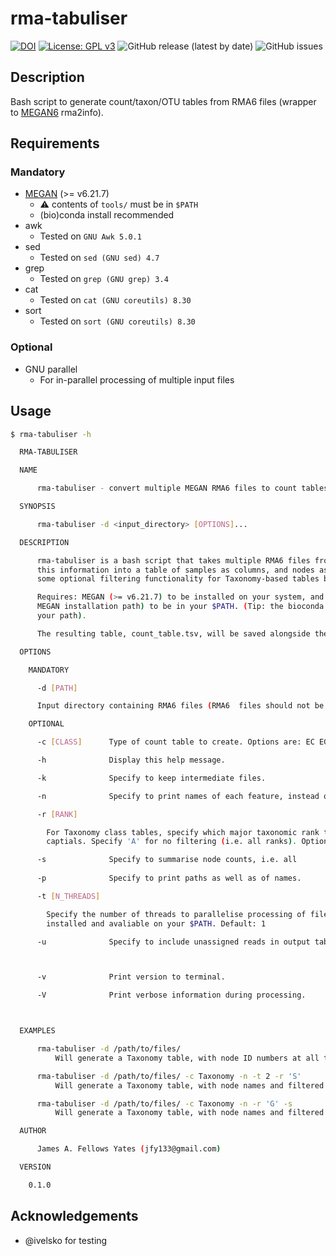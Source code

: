 # rma-tabuliser

[![DOI](https://zenodo.org/badge/DOI/10.5281/zenodo.5018140.svg)](https://doi.org/10.5281/zenodo.5018140) [![License: GPL v3](https://img.shields.io/badge/License-GPLv3-blue.svg)](https://www.gnu.org/licenses/gpl-3.0) ![GitHub release (latest by date)](https://img.shields.io/github/v/release/jfy133/rma-tabuliser) ![GitHub issues](https://img.shields.io/github/issues/jfy133/rma-tabuliser)

## Description

Bash script to generate count/taxon/OTU tables from RMA6 files (wrapper to
[MEGAN6](https://software-ab.informatik.uni-tuebingen.de/download/megan6/welcome.html) rma2info).

## Requirements

### Mandatory

* [MEGAN](https://software-ab.informatik.uni-tuebingen.de/download/megan6/welcome.html) (>= v6.21.7)
  * ⚠️ contents of `tools/` must be in `$PATH`
  * (bio)conda install recommended
* awk
  * Tested on `GNU Awk 5.0.1` 
* sed
  * Tested on `sed (GNU sed) 4.7`
* grep
  * Tested on `grep (GNU grep) 3.4`
* cat
  * Tested on `cat (GNU coreutils) 8.30` 
* sort
  * Tested on `sort (GNU coreutils) 8.30` 

### Optional

* GNU parallel
  * For in-parallel processing of multiple input files

## Usage

```bash
$ rma-tabuliser -h

  RMA-TABULISER

  NAME

      rma-tabuliser - convert multiple MEGAN RMA6 files to count tables

  SYNOPSIS

      rma-tabuliser -d <input_directory> [OPTIONS]...

  DESCRIPTION

      rma-tabuliser is a bash script that takes multiple RMA6 files from MEGAN, extracts nodes and counts, and merges
      this information into a table of samples as columns, and nodes as rows, aligned reads in cells. It also allows
      some optional filtering functionality for Taxonomy-based tables based on taxonomic levels.

      Requires: MEGAN (>= v6.21.7) to be installed on your system, and the contents of the tools/ directory (in the
      MEGAN installation path) to be in your $PATH. (Tip: the bioconda version of MEGAN puts these tools already in
      your path).

      The resulting table, count_table.tsv, will be saved alongside the RMA6 files.

  OPTIONS

    MANDATORY

      -d [PATH]

      Input directory containing RMA6 files (RMA6  files should not be in in daughter-directories!)

    OPTIONAL

      -c [CLASS]      Type of count table to create. Options are: EC EGGNOG GTDB INTERPRO2GO KEGG SEED Taxonomy. Default: Taxonomy

      -h              Display this help message.

      -k              Specify to keep intermediate files.

      -n              Specify to print names of each feature, instead of ID numbers.

      -r [RANK]

        For Taxonomy class tables, specify which major taxonomic rank to filter from. Use first letter of the rank in
        captials. Specify 'A' for no filtering (i.e. all ranks). Options are: A D K P C O F G S. Default A

      -s              Specify to summarise node counts, i.e. all
      
      -p              Specify to print paths as well as of names.

      -t [N_THREADS]

        Specify the number of threads to parallelise processing of files. Note: this requires GNU parallel to be
        installed and avaliable on your $PATH. Default: 1

      -u              Specify to include unassigned reads in output table.



      -v              Print version to terminal.

      -V              Print verbose information during processing.



  EXAMPLES

      rma-tabuliser -d /path/to/files/
          Will generate a Taxonomy table, with node ID numbers at all taxonomic levels.

      rma-tabuliser -d /path/to/files/ -c Taxonomy -n -t 2 -r 'S'
          Will generate a Taxonomy table, with node names and filtered to S(pecies) level, processing 2 files at a time.

      rma-tabuliser -d /path/to/files/ -c Taxonomy -n -r 'G' -s
          Will generate a Taxonomy table, with node names and filtered to G(enus) level with counts on daughter nodes included in genus count.

  AUTHOR

      James A. Fellows Yates (jfy133@gmail.com)

  VERSION

    0.1.0


```

## Acknowledgements

- @ivelsko for testing

